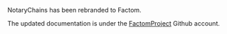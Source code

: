 NotaryChains has been rebranded to Factom.

The updated documentation is under the [FactomProject](https://github.com/FactomProject/FactomDocs) Github account.

